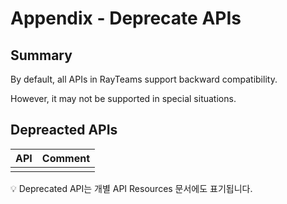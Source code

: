 # Appendix - Deprecate APIs

## Summary

By default, all APIs in RayTeams support backward compatibility.

However, it may not be supported in special situations.

## Depreacted APIs

| API | Comment |
| --- | --- |
|  |  |

<aside>
💡 Deprecated API는 개별 API Resources 문서에도 표기됩니다.

</aside>